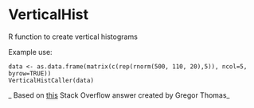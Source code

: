 # VerticalHist
R function to create vertical histograms

Example use:

```
data <- as.data.frame(matrix(c(rep(rnorm(500, 110, 20),5)), ncol=5, byrow=TRUE))
VerticalHistCaller(data)
```


_ Based on [this](stackoverflow.com/a/13334294/903061) Stack Overflow answer created by Gregor Thomas_


